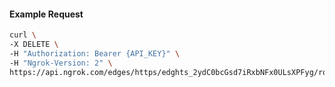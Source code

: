 <!-- Code generated for API Clients. DO NOT EDIT. -->

#### Example Request

```bash
curl \
-X DELETE \
-H "Authorization: Bearer {API_KEY}" \
-H "Ngrok-Version: 2" \
https://api.ngrok.com/edges/https/edghts_2ydC0bcGsd7iRxbNFx0ULsXPFyg/routes/edghtsrt_2ydC0c4s4y7n1nYSr9apov081ba/backend
```
